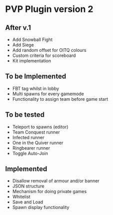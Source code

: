 PVP Plugin version 2
===========
## After v.1
* Add Snowball Fight
* Add Siege
* Add random offset for OITQ colours
* Custom criteria for scoreboard
* Kit implementation

## To be Implemented
* FBT tag whilst in lobby  
* Multi spawns for every gamemode
* Functionality to assign team before game start

## To be tested
* Teleport to spawns (editor)
* Team Conquest runner
* Infected runner
* One in the Quiver runner
* Ringbearer runner
* Toggle Auto-Join

## Implemented
* Disallow removal of armour and/or banner
* JSON structure
* Mechanism for doing private games
* Whitelist
* Save and Load
* Spawn display functionality